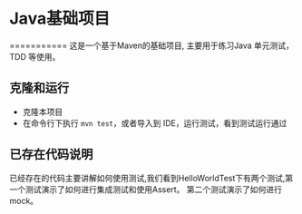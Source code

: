 # Java基础项目
===========
这是一个基于Maven的基础项目, 主要用于练习Java 单元测试，TDD 等使用。

## 克隆和运行
* 克隆本项目
* 在命令行下执行 `mvn test`，或者导入到 IDE，运行测试，看到测试运行通过

## 已存在代码说明
已经存在的代码主要讲解如何使用测试,我们看到HelloWorldTest下有两个测试,第一个测试演示了如何进行集成测试和使用Assert。
第二个测试演示了如何进行mock。
